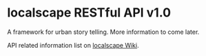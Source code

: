 localscape RESTful API v1.0
=====================================
A framework for urban story telling. More information to come later.

API related information list on [localscape Wiki](https://github.com/InterMedia/localscape/wiki).